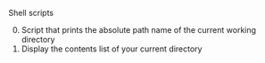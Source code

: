 Shell scripts

0. Script that prints the absolute path name of the current working directory
1. Display the contents list of your current directory
